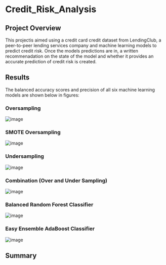 # Credit_Risk_Analysis

## Project Overview

This projectis aimed using a credit card credit dataset from LendingClub, a peer-to-peer lending services company and machine learning models to predict credit risk. Once the models predictions are in, a written recommenadation on the state of the model and whether it provides an accurate prediction of credit risk is created.


## Results 
The balanced accuracy scores and precision of all six machine learning models are shown below in figures: 
### Oversampling 
![image](https://user-images.githubusercontent.com/85662949/137756355-2b8e93af-7b58-436c-a068-64b9eba3f1ae.png)


### SMOTE Oversampling
![image](https://user-images.githubusercontent.com/85662949/137756298-5542f8a4-326c-4cbd-a9cf-e58bcd236b4e.png)


### Undersampling 
![image](https://user-images.githubusercontent.com/85662949/137756204-da29aa06-5c42-423f-8b0d-5a6544352726.png)


### Combination (Over and Under Sampling)
![image](https://user-images.githubusercontent.com/85662949/137756127-6b8f9f33-4070-43b3-baa6-e641bab8132b.png)


### Balanced Random Forest Classifier 
![image](https://user-images.githubusercontent.com/85662949/137754969-5cffda34-52d1-4615-8471-22e4125fe1a0.png)


### Easy Ensemble AdaBoost Classifier
![image](https://user-images.githubusercontent.com/85662949/137754861-30d4849b-8b44-4e01-bd6c-d4286069546a.png)


## Summary 
